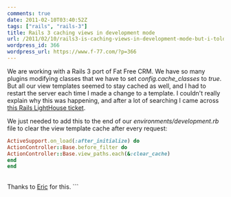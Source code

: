 ```yaml
---
comments: true
date: 2011-02-10T03:40:52Z
tags: ["rails", "rails-3"]
title: Rails 3 caching views in development mode
url: /2011/02/10/rails3-is-caching-views-in-development-mode-but-i-told-it-not-to/
wordpress_id: 366
wordpress_url: https://www.f-77.com/?p=366
---
```


We are working with a Rails 3 port of Fat Free CRM. We have so many plugins modifying classes that we have to set <em>config.cache_classes</em> to <em>true</em>.
But all our view templates seemed to stay cached as well, and I had to restart the server each time I made a change to a template. I couldn't really explain why this was happening, and after a lot of searching I came across <a href="https://rails.lighthouseapp.com/projects/8994/tickets/5847-rails-301-configaction_viewcache_template_loading-is-missing">this Rails LightHouse ticket</a>.

We just needed to add this to the end of our <em>environments/development.rb</em> file to clear the view template cache after every request:

```ruby
ActiveSupport.on_load(:after_initialize) do
ActionController::Base.before_filter do
ActionController::Base.view_paths.each(&:clear_cache)
end
end
```

<br/>
Thanks to <a href="https://rails.lighthouseapp.com/users/52307">Eric</a> for this.
```
